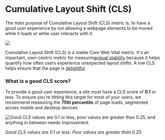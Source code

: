 # Cumulative Layout Shift (CLS)
The main purpose of Cumulative Layout Shift (CLS) metric is, to have a good user experience by not allowing a webpage elements to be moved while it loads or while user interacts with it.

![](https://lh5.googleusercontent.com/DW5WeLiJQPN3NMhBwoDJPbzgy1d7U3AQxBf1A4y6Qu_-H5HUXl3_H6qgYJIXose6mGJ2D6PFm5WuNdgrRBw_5XplQZEnU9jt3FAe5B7Ib7oOSWS9u9BBOFw5bt9ROOSTaft8ngJF=s1600)

Cumulative Layout Shift (CLS) is a stable Core Web Vital metric. It's an important, user-centric metric for measuring[visual stability](https://web.dev/articles/user-centric-performance-metrics#types_of_metrics) because it helps quantify how often users experience unexpected layout shifts. A low CLS helps ensure that the page is [delightful](https://web.dev/articles/user-centric-performance-metrics#defining_metrics).

### What is a good CLS score?

To provide a good user experience, a site must have a CLS score of **0.1** or less. To ensure you're hitting this target for most of your users, we recommend measuring the **75th percentile** of page loads, segmented across mobile and desktop devices.

![Good CLS values are 0.1 or less, poor values are greater than 0.25, and anything in between needs improvement](https://web.dev/static/articles/cls/image/good-cls-values-are-01-a42d66f2d0f42.svg)

*Good CLS values are 0.1 or less. Poor values are greater than 0.25.*

